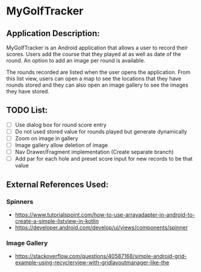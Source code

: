 # MyGolfTracker

## Application Description:
MyGolfTracker is an Android application that allows a user to record their scores. Users add the course that they played at as well as date of the round.
An option to add an image per round is available.

The rounds recorded are listed when the user opens the application. From this list view, users can open a map to see the locations that they have rounds stored and they can also open an image gallery to see the images they have stored.

## TODO List:
- [ ] Use dialog box for round score entry
- [ ] Do not used stored value for rounds played but generate dynamically
- [ ] Zoom on image in gallery
- [ ] Image gallery allow deletion of image
- [ ] Nav Drawer/Fragment implementation (Create separate branch)
- [ ] Add par for each hole and preset score input for new records to be that value

## External References Used:
### Spinners
- https://www.tutorialspoint.com/how-to-use-arrayadapter-in-android-to-create-a-simple-listview-in-kotlin
- https://developer.android.com/develop/ui/views/components/spinner

### Image Gallery
- https://stackoverflow.com/questions/40587168/simple-android-grid-example-using-recyclerview-with-gridlayoutmanager-like-the